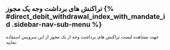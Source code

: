 ## تراکنش های برداشت وجه یک مجوز  {% #direct_debit_withdrawal_index_with_mandate_id .sidebar-nav-sub-menu %}
جهت مشاهده لیست تراکنش های برداشت وجه از یک مجوز از این سرویس استفاده نمایید.

